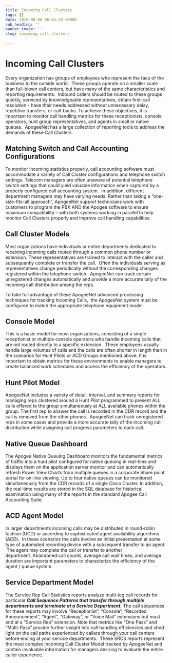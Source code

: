 ```yaml
---
title: Incoming Call Clusters
tags: []
date: 2018-08-08 06:04:29 +0000
sub_heading: ''
banner_image: ''
slug: incoming-call-clusters

---
```

# Incoming Call Clusters

Every organization has groups of employees who represent the face of the business to the outside world.  These groups operate on a smaller scale than full-blown call centers, but have many of the same characteristics and reporting requirements.  Inbound callers should be routed to these groups quickly, serviced by knowledgeable representatives, obtain first-call resolution - have their needs addressed without unnecessary delay, repetitive transfers, or call-backs. To achieve these objectives, it is important to monitor call handling metrics for these receptionists, console operators, hunt group representatives, and agents in small or native queues.  ApogeeNet has a large collection of reporting tools to address the demands of these Call Clusters. 

## Matching Switch and Call Accounting Configurations

To monitor incoming statistics properly, call accounting software must accommodate a variety of Call Cluster configurations and telephone switch settings. Telecom managers are often unaware of potential telephone switch settings that could yield valuable information when captured by a properly configured call accounting system.  In addition, different department managers may have varying needs. Rather than taking a “one-size-fits-all approach”, ApogeeNet support technicians work with customers to program the PBX AND the Apogee software to ensure maximum compatibility – with both systems working in parallel to help monitor Call Clusters properly and improve call handling capabilities.

## Call Cluster Models

Most organizations have individuals or entire departments dedicated to receiving incoming calls routed through a common phone number or extension. These representatives are trained to interact with the caller and subsequently complete or transfer the call.  Often the individuals serving as representatives change periodically without the corresponding changes registered within the telephone switch.  ApogeeNet can track certain unregistered changes automatically and provide a more accurate tally of the incoming call distribution among the reps.

To take full advantage of these ApogeeNet advanced processing techniques for tracking Incoming Calls,  the ApogeeNet system must be configured to match the appropriate telephone equipment model.

## Console Model

This is a basic model for most organizations, consisting of a single receptionist or multiple console operators who handle incoming calls that are not routed directly to a specific extension.  These employees usually handle large volumes of calls and the calls are often shorter in length than in the scenarios for Hunt Pilots or ACD Groups mentioned above. It is important to obtain metrics for these environments to enable managers to create balanced work schedules and access the efficiency of the operators.

## Hunt Pilot Model

ApogeeNet includes a variety of detail, interval, and summary reports for managing reps clustered around a Hunt Pilot programmed to present ALL calls offered to the group simultaneously at ALL available phones within the group. The first rep to answer the call is recorded in the CDR record and the call is removed from the other phones.  ApogeeNet can track unregistered reps in some cases and provide a more accurate tally of the incoming call distribution while assigning call progress parameters to each call.

## Native Queue Dashboard

The Apogee Native Queuing Dashboard monitors the fundamental metrics of traffic into a hunt pilot configured for native queuing in real-time and displays them on the application server monitor and can automatically refresh Power View Charts from multiple queues in a corporate Share point portal for on-line viewing. Up to four native queues can be monitored simultaneously from the CDR records of a single Cisco Cluster. In addition, the real-time results are stored in the SQL database for historical examination using many of the reports in the standard Apogee Call Accounting Suite.

## ACD Agent Model

In larger departments incoming calls may be distributed in round-robin fashion (UCD) or according to sophisticated agent availability algorithms (ACD).  In these scenarios the calls involve an initial presentation at some type of automated recording device with a subsequent transfer to an agent.  The agent may complete the call or transfer to another department. Abandoned call counts, average call wait times, and average duration are important parameters to characterize the efficiency of the agent / queue system.

## Service Department Model

The Service Rep Call Statistics reports analyze multi-leg call records for particular **_Call Sequence Patterns that transfer through multiple departments and terminate at a Service Department._** The call sequences for these reports may involve “Receptionist”, “Console”, “Recorded Announcement”, “Agent”, “Gateway”, or “Voice Mail” extensions but must end at a “Service Rep” extension. Note that metrics like “One Pass” and “Multi-Pass” provide further insight into call handling efficiencies and shed light on the call paths experienced by callers through your call centers before ending at your service departments.  These SRCS reports represent the most complex Incoming Call Cluster Model tracked by ApogeeNet and contain invaluable information for managers desiring to evaluate the entire caller experience. 